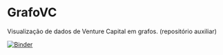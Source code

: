 # GrafoVC
Visualização de dados de Venture Capital em grafos. (repositório auxiliar)

[![Binder](https://mybinder.org/badge_logo.svg)](https://mybinder.org/v2/gh/AndradeL/GrafoVC/master)
